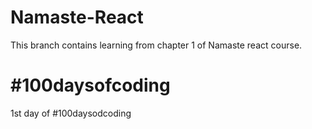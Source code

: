 # Namaste-React
This branch contains learning from chapter 1 of Namaste react course.

# #100daysofcoding
1st day of #100daysodcoding
